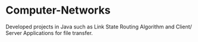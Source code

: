 # Computer-Networks

Developed projects in Java such as Link State Routing Algorithm and Client/ Server Applications for file transfer. 